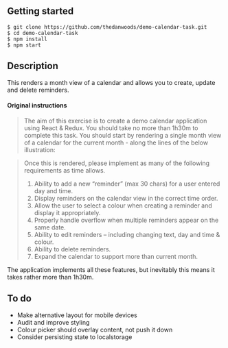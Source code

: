 ## Getting started

```
$ git clone https://github.com/thedanwoods/demo-calendar-task.git
$ cd demo-calendar-task
$ npm install
$ npm start
```

## Description

This renders a month view of a calendar and allows you to create, update and delete reminders.

#### Original instructions

> The aim of this exercise is to create a demo calendar application using React & Redux. You should take no more than 1h30m to complete this task.
> You should start by rendering a single month view of a calendar for the current month - along the lines of the below illustration:
 
> Once this is rendered, please implement as many of the following requirements as time allows.
> 1)	Ability to add a new “reminder” (max 30 chars) for a user entered day and time. 
> 2)	Display reminders on the calendar view in the correct time order.
> 3)	Allow the user to select a colour when creating a reminder and display it appropriately.
> 4)	Properly handle overflow when multiple reminders appear on the same date.
> 5)	Ability to edit reminders – including changing text, day and time & colour.
> 6)	Ability to delete reminders.
> 7)	Expand the calendar to support more than current month.

The application implements all these features, but inevitably this means it takes rather more than 1h30m.

## To do

  * Make alternative layout for mobile devices
  * Audit and improve styling
  * Colour picker should overlay content, not push it down
  * Consider persisting state to localstorage